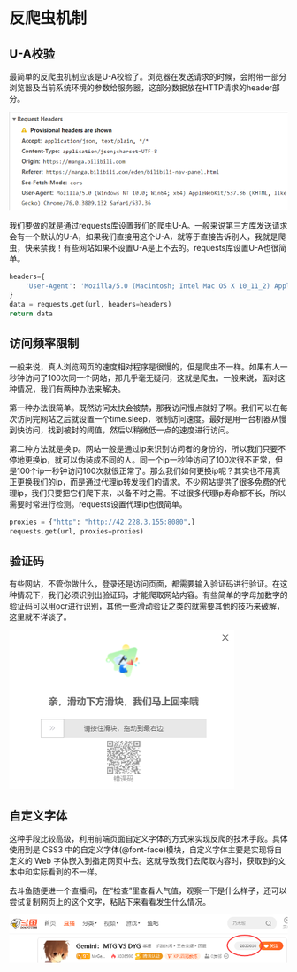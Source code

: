 # 反爬虫机制

## **U-A校验**

最简单的反爬虫机制应该是U-A校验了。浏览器在发送请求的时候，会附带一部分浏览器及当前系统环境的参数给服务器，这部分数据放在HTTP请求的header部分。

![](<../.gitbook/assets/image (2) (1).png>)

我们要做的就是通过requests库设置我们的爬虫U-A。一般来说第三方库发送请求会有一个默认的U-A，如果我们直接用这个U-A，就等于直接告诉别人，我就是爬虫，快来禁我！有些网站如果不设置U-A是上不去的。requests库设置U-A也很简单。

```python
headers={
    'User-Agent': 'Mozilla/5.0 (Macintosh; Intel Mac OS X 10_11_2) AppleWebKit/537.36 (KHTML, like Gecko) Chrome/47.0.2526.80 Safari/537.36'
}
data = requests.get(url, headers=headers)
return data
```

## **访问频率限制**

一般来说，真人浏览网页的速度相对程序是很慢的，但是爬虫不一样。如果有人一秒钟访问了100次同一个网站，那几乎毫无疑问，这就是爬虫。一般来说，面对这种情况，我们有两种办法来解决。

第一种办法很简单。既然访问太快会被禁，那我访问慢点就好了啊。我们可以在每次访问完网站之后就设置一个time.sleep，限制访问速度。最好是用一台机器从慢到快访问，找到被封的阈值，然后以稍微低一点的速度进行访问。

第二种方法就是换ip。网站一般是通过ip来识别访问者的身份的，所以我们只要不停地更换ip，就可以伪装成不同的人。同一个ip一秒钟访问了100次很不正常，但是100个ip一秒钟访问100次就很正常了。那么我们如何更换ip呢？其实也不用真正更换我们的ip，而是通过代理ip转发我们的请求。不少网站提供了很多免费的代理ip，我们只要把它们爬下来，以备不时之需。不过很多代理ip寿命都不长，所以需要时常进行检测。requests设置代理ip也很简单。

```python
proxies = {"http": "http://42.228.3.155:8080",}
requests.get(url, proxies=proxies)
```

## 验证码

有些网站，不管你做什么，登录还是访问页面，都需要输入验证码进行验证。在这种情况下，我们必须识别出验证码，才能爬取网站内容。有些简单的字母加数字的验证码可以用ocr进行识别，其他一些滑动验证之类的就需要其他的技巧来破解，这里就不详谈了。

![高德地图中查询频率过快就会弹出验证码](<../.gitbook/assets/image (3).png>)

## 自定义字体

这种手段比较高级，利用前端页面自定义字体的方式来实现反爬的技术手段。具体使用到是 CSS3 中的自定义字体(@font-face)模块，自定义字体主要是实现将自定义的 Web 字体嵌入到指定网页中去。这就导致我们去爬取内容时，获取到的文本中和实际看到的不一样。

去斗鱼随便进一个直播间，在“检查”里查看人气值，观察一下是什么样子，还可以尝试复制网页上的这个文字，粘贴下来看看发生什么情况。

![](<../.gitbook/assets/image (5) (1) (1) (1).png>)
